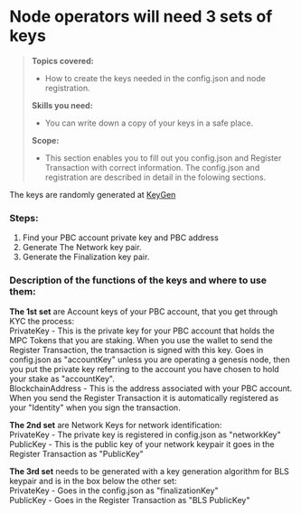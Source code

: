 # Node operators will need 3 sets of keys

>**Topics covered:**
>
> - How to create the keys needed in the config.json and node registration.  
> 
>**Skills you need:**
>
> - You can write down a copy of your keys in a safe place.
>
>**Scope:**
>
> - This section enables you to fill out you config.json and Register Transaction with correct information. The config.json and registration are described in detail in the folowing sections. 

The keys are randomly generated at [KeyGen](https://dashboard.partisiablockchain.com/keygen)

### Steps:
1) Find your PBC account private key and PBC address
2) Generate The Network key pair.
3) Generate the Finalization key pair.

### Description of the functions of the keys and where to use them: 

**The 1st set**  are Account keys of your PBC account, that you get through KYC the process:  
PrivateKey - This is the private key for your PBC account that holds the MPC Tokens that you are staking. When you use the wallet to send the Register Transaction, the transaction is signed with this key. Goes in config.json as "accountKey" unless you are operating a genesis node, then you put the private key referring to the account you have chosen to hold your stake as "accountKey".  
BlockchainAddress - This is the address associated with your PBC account. When you send the Register Transaction it is automatically registered as your "Identity" when you sign the transaction.

**The 2nd set** are Network Keys for network identification:   
PrivateKey - The private key is registered in config.json as "networkKey"  
PublicKey - This is the public key of your network keypair it goes in the Register Transaction as "PublicKey"

**The 3rd set** needs to be generated with a key generation algorithm for BLS keypair and is in the box below the other set:  
PrivateKey - Goes in the config.json as "finalizationKey"  
PublicKey - Goes in the Register Transaction as "BLS PublicKey"

